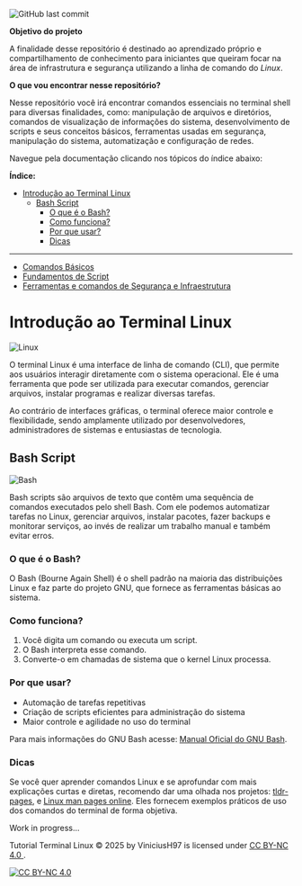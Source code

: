![GitHub last commit](https://img.shields.io/github/last-commit/ViniciusH97/Bash-Script-tutorial)

**Objetivo do projeto**

A finalidade desse repositório é destinado ao aprendizado próprio e compartilhamento de conhecimento para iniciantes que queiram focar na área de infrastrutura e segurança utilizando a linha de comando do _Linux_.

**O que vou encontrar nesse repositório?**

Nesse repositório você irá encontrar comandos essenciais no terminal shell para diversas finalidades, como: manipulação de arquivos e diretórios, comandos de visualização de informações do sistema, desenvolvimento de scripts e seus conceitos básicos, ferramentas usadas em segurança, manipulação do sistema, automatização e configuração de redes.

Navegue pela documentação clicando nos tópicos do índice abaixo:

**Índice:**
- [Introdução ao Terminal Linux](#introdução-ao-terminal-linux)
  - [Bash Script](#bash-script)
    - [O que é o Bash?](#o-que-é-o-bash)
    - [Como funciona?](#como-funciona)
    - [Por que usar?](#por-que-usar)
    - [Dicas](#dicas)
---
- [Comandos Básicos](https://github.com/ViniciusH97/Tutorial-Terminal-Linux/blob/main/1%20-%20Comandos%20B%C3%A1sicos/README.md)
- [Fundamentos de Script](https://github.com/ViniciusH97/Tutorial-Terminal-Linux/tree/main/2%20-%20Fundamentos%20Script)
- [Ferramentas e comandos de Segurança e Infraestrutura](https://github.com/ViniciusH97/Tutorial-Terminal-Linux/blob/main/3%20-%20Comandos%20de%20Seguran%C3%A7a%20e%20Infraestrutura/README.md)
#  Introdução ao Terminal Linux 

![Linux](https://img.icons8.com/?size=100&id=17842&format=png&color=000000)

O terminal Linux é uma interface de linha de comando (CLI), que permite aos usuários interagir diretamente com o sistema operacional. Ele é uma ferramenta que pode ser utilizada para executar comandos, gerenciar arquivos, instalar programas e realizar diversas tarefas.

Ao contrário de interfaces gráficas, o terminal oferece maior controle e flexibilidade, sendo amplamente utilizado por desenvolvedores, administradores de sistemas e entusiastas de tecnologia.

## Bash Script 

![Bash](https://img.icons8.com/?size=100&id=9MJf0ngDwS8z&format=png&color=000000)

Bash scripts são arquivos de texto que contêm uma sequência de comandos executados pelo shell Bash. Com ele podemos automatizar tarefas no Linux, gerenciar arquivos, instalar pacotes, fazer backups e monitorar serviços, ao invés de realizar um trabalho manual e também evitar erros.
### O que é o Bash? 
O Bash (Bourne Again Shell) é o shell padrão na maioria das distribuições Linux e faz parte do projeto GNU, que fornece as ferramentas básicas ao sistema.
### Como funciona?
1. Você digita um comando ou executa um script.  
2. O Bash interpreta esse comando.  
3. Converte-o em chamadas de sistema que o kernel Linux processa.
### Por que usar?
- Automação de tarefas repetitivas  
- Criação de scripts eficientes para administração do sistema  
- Maior controle e agilidade no uso do terminal  

Para mais informações do GNU Bash acesse: [Manual Oficial do GNU Bash](https://www.gnu.org/software/bash/manual/).

### Dicas

Se você quer aprender comandos Linux e se aprofundar com mais explicações curtas e diretas, recomendo dar uma olhada nos projetos:
[tldr-pages](https://tldr.sh/), e [Linux man pages online](https://man7.org/linux/man-pages/). Eles fornecem exemplos práticos de uso dos comandos do terminal de forma objetiva.

Work in progress...

Tutorial Terminal Linux © 2025 by ViniciusH97 is licensed under 
[CC BY-NC 4.0 ][cc-by-nc].

[![CC BY-NC 4.0][cc-by-nc-image]][cc-by-nc]

[cc-by-nc]: https://creativecommons.org/licenses/by-nc/4.0/
[cc-by-nc-image]: https://licensebuttons.net/l/by-nc/4.0/88x31.png
[cc-by-nc-shield]: https://img.shields.io/badge/License-CC%20BY--NC%204.0-lightgrey.svg
